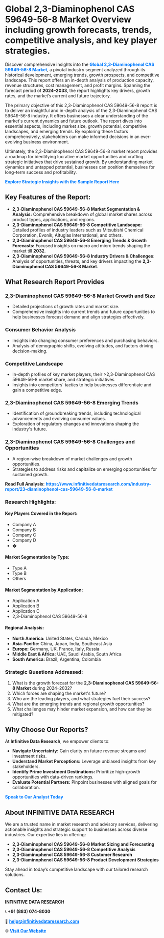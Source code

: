 <h1>Global 2,3-Diaminophenol CAS 59649-56-8 Market Overview including growth forecasts, trends, competitive analysis, and key player strategies.</h1>
<p>
Discover comprehensive insights into the 
<a href="https://www.infinitivedataresearch.com/industry-report/23-diaminophenol-cas-59649-56-8-market" rel="dofollow" style="color: #007BFF; text-decoration: none;"><strong>Global 2,3-Diaminophenol CAS 59649-56-8 Market</strong></a>, a pivotal industry segment analyzed through its historical development, emerging trends, growth prospects, and competitive landscape. This report offers an in-depth analysis of production capacity, revenue structures, cost management, and profit margins. Spanning the forecast period of <strong>2024–2033</strong>, the report highlights key drivers, growth rates, and the market’s current and future trajectory.
</p>
<p>
The primary objective of this 2,3-Diaminophenol CAS 59649-56-8 report is to deliver an insightful and in-depth analysis of the 2,3-Diaminophenol CAS 59649-56-8 industry. It offers businesses a clear understanding of the market's current dynamics and future outlook. The report dives into essential aspects, including market size, growth potential, competitive landscapes, and emerging trends. By exploring these factors comprehensively, stakeholders can make informed decisions in an ever-evolving business environment.
</p>
<p>
Ultimately, the 2,3-Diaminophenol CAS 59649-56-8 market report provides a roadmap for identifying lucrative market opportunities and crafting strategic initiatives that drive sustained growth. By understanding market dynamics and untapped potential, businesses can position themselves for long-term success and profitability.
</p>
<p>
<a href="https://www.infinitivedataresearch.com/request-sample/reportId=110366" style="color: #007BFF; text-decoration: none;"><strong>Explore Strategic Insights with the Sample Report Here</strong></a>
</p>

<h2>Key Features of the Report:</h2>
<ul>
<li><strong>2,3-Diaminophenol CAS 59649-56-8 Market Segmentation & Analysis:</strong> Comprehensive breakdown of global market shares across product types, applications, and regions.</li>
<li><strong>2,3-Diaminophenol CAS 59649-56-8 Competitive Landscape:</strong> Detailed profiles of industry leaders such as Mitsubishi Chemical Corporation, Evonik, Altuglas International, and others.</li>
<li><strong>2,3-Diaminophenol CAS 59649-56-8 Emerging Trends & Growth Forecasts:</strong> Focused insights on macro and micro trends shaping the market till <strong>2032</strong>.</li>
<li><strong>2,3-Diaminophenol CAS 59649-56-8 Industry Drivers & Challenges:</strong> Analysis of opportunities, threats, and key drivers impacting the <strong>2,3-Diaminophenol CAS 59649-56-8 Market</strong>.</li>
</ul>

<h2>What Research Report Provides</h2>
<h3>2,3-Diaminophenol CAS 59649-56-8 Market Growth and Size</h3>
<ul>
<li>Detailed projections of growth rates and market size.</li>
<li>Comprehensive insights into current trends and future opportunities to help businesses forecast demand and align strategies effectively.</li>
</ul>

<h3>Consumer Behavior Analysis</h3>
<ul>
<li>Insights into changing consumer preferences and purchasing behaviors.</li>
<li>Analysis of demographic shifts, evolving attitudes, and factors driving decision-making.</li>
</ul>

<h3>Competitive Landscape</h3>
<ul>
<li>In-depth profiles of key market players, their >2,3-Diaminophenol CAS 59649-56-8 market share, and strategic initiatives.</li>
<li>Insights into competitors' tactics to help businesses differentiate and gain a competitive edge.</li>
</ul>

<h3>2,3-Diaminophenol CAS 59649-56-8 Emerging Trends</h3>
<ul>
<li>Identification of groundbreaking trends, including technological advancements and evolving consumer values.</li>
<li>Exploration of regulatory changes and innovations shaping the industry's future.</li>
</ul>

<h3>2,3-Diaminophenol CAS 59649-56-8 Challenges and Opportunities</h3>
<ul>
<li>A region-wise breakdown of market challenges and growth opportunities.</li>
<li>Strategies to address risks and capitalize on emerging opportunities for sustained growth.</li>
</ul>
<p><strong>Read Full Analysis:</strong> <a href="https://www.infinitivedataresearch.com/industry-report/23-diaminophenol-cas-59649-56-8-market" rel="dofollow" style="color: #007BFF; text-decoration: none;"><strong>https://www.infinitivedataresearch.com/industry-report/23-diaminophenol-cas-59649-56-8-market</strong></a></p>
<h3>Research Highlights:</h3>
<h4>Key Players Covered in the Report:</h4>
<ul><li>Company A</li><li>Company B</li><li>Company C</li><li>Company D</li><li>�</li></ul>
<h4>Market Segmentation by Type:</h4>
<ul><li>Type A</li><li>Type B</li><li>Others</li></ul>
<h4>Market Segmentation by Application:</h4>
<ul><li>Application A</li><li>Application B</li><li>Application C</li><li>2,3-Diaminophenol CAS 59649-56-8</li></ul>

<h4>Regional Analysis:</h4>
<ul>
<li><strong>North America:</strong> United States, Canada, Mexico</li>
<li><strong>Asia-Pacific:</strong> China, Japan, India, Southeast Asia</li>
<li><strong>Europe:</strong> Germany, UK, France, Italy, Russia</li>
<li><strong>Middle East & Africa:</strong> UAE, Saudi Arabia, South Africa</li>
<li><strong>South America:</strong> Brazil, Argentina, Colombia</li>
</ul>

<h3>Strategic Questions Addressed:</h3>
<ol>
<li>What is the growth forecast for the <strong>2,3-Diaminophenol CAS 59649-56-8 Market</strong> during 2024–2032?</li>
<li>Which forces are shaping the market's future?</li>
<li>Who are the leading players, and what strategies fuel their success?</li>
<li>What are the emerging trends and regional growth opportunities?</li>
<li>What challenges may hinder market expansion, and how can they be mitigated?</li>
</ol>

<h2>Why Choose Our Reports?</h2>
<p>At <strong>Infinitive Data Research</strong>, we empower clients to:</p>
<ul>
<li><strong>Navigate Uncertainty:</strong> Gain clarity on future revenue streams and investment risks.</li>
<li><strong>Understand Market Perceptions:</strong> Leverage unbiased insights from key stakeholders.</li>
<li><strong>Identify Prime Investment Destinations:</strong> Prioritize high-growth opportunities with data-driven rankings.</li>
<li><strong>Evaluate Potential Partners:</strong> Pinpoint businesses with aligned goals for collaboration.</li>
</ul>
<p><a href="https://www.infinitivedataresearch.com/industry-report/23-diaminophenol-cas-59649-56-8-market" rel="dofollow" style="color: #007BFF; text-decoration: none;"><strong>Speak to Our Analyst Today</strong></a></p>

<h2>About INFINITIVE DATA RESEARCH</h2>
<p>We are a trusted name in market research and advisory services, delivering actionable insights and strategic support to businesses across diverse industries. Our expertise lies in offering:</p>
<ul>
<li><strong>2,3-Diaminophenol CAS 59649-56-8 Market Sizing and Forecasting</strong></li>
<li><strong>2,3-Diaminophenol CAS 59649-56-8 Competitive Analysis</strong></li>
<li><strong>2,3-Diaminophenol CAS 59649-56-8 Customer Research</strong></li>
<li><strong>2,3-Diaminophenol CAS 59649-56-8 Product Development Strategies</strong></li>
</ul>
<p>Stay ahead in today’s competitive landscape with our tailored research solutions.</p>

<h2>Contact Us:</h2>
<p><strong>INFINITIVE DATA RESEARCH</strong></p>
<p>📞 <strong>+91 (883) 074-8030</strong></p>
<p>📧 <strong><a href="mailto:help@infinitivedataresearch.com" style="color: #007BFF;">help@infinitivedataresearch.com</a></strong></p>
<p>🌐 <strong><a href="https://www.infinitivedataresearch.com" rel="dofollow" style="color: #007BFF;">Visit Our Website</a></strong></p>